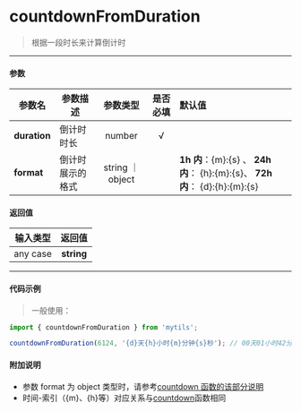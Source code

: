 # countdownFromDuration

> 根据一段时长来计算倒计时

---

#### 参数

| 参数名       | 参数描述         |     参数类型     | 是否必填 | 默认值                                                                        |
| ------------ | ---------------- | :--------------: | :------: | :---------------------------------------------------------------------------- |
| **duration** | 倒计时时长       |      number      |    √     |                                                                               |
| **format**   | 倒计时展示的格式 | string ｜ object |          | **1h 内**：{m}:{s} 、 **24h 内**： {h}:{m}:{s}、 **72h 内**： {d}:{h}:{m}:{s} |

#### 返回值

| 输入类型 |   返回值   |
| :------: | :--------: |
| any case | **string** |

---

#### 代码示例

> 一般使用：

```js
import { countdownFromDuration } from 'mytils';

countdownFromDuration(6124, '{d}天{h}小时{m}分钟{s}秒'); // 00天01小时42分钟04秒
```

#### 附加说明

- 参数 format 为 object 类型时，请参考[countdown 函数的该部分说明](/doc/time/countdown?id=代码示例)
- 时间-索引（{m}、{h}等）对应关系与[countdown](/doc/time/countdown?id=附加说明)函数相同
